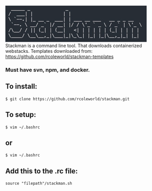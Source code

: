 ![](./images/stackman.png)\
Stackman is a command line tool. That downloads containerized webstacks.
Templates downloaded from: https://github.com/rcoleworld/stackman-templates
### Must have svn, npm, and docker.
## To install:
```
$ git clone https://github.com/rcoleworld/stackman.git
```
## To setup:
```
$ vim ~/.bashrc
```
## or
```
$ vim ~/.bashrc
```
## Add this to the .rc file:
```
source "filepath"/stackman.sh
```